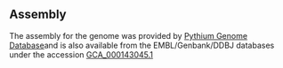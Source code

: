 Assembly
--------

The assembly for the genome was provided by [Pythium Genome
Database](http://pythium.plantbiology.msu.edu)and is also available from
the EMBL/Genbank/DDBJ databases under the accession
[GCA\_000143045.1](http://www.ebi.ac.uk/ena/data/view/GCA_000143045.1)
